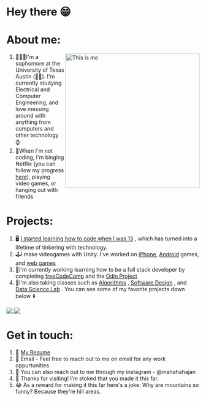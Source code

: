 # Hey there 😁

# About me:

<img src = 'https://github.com/mahahahajan/mahahahajan/blob/main/DSC_0005.jpg' alt = 'This is me' align='right' width = '350px' />


1. 👨🏽‍🎓I'm a sophomore at the University of Texas Austin (🤘🏽). I'm currently studying Electrical and Computer Engineering, and love messing around with anything from computers and other technology ⌚️
2. 📸When I'm not coding, I'm binging Netflix (you can follow my progress [here](https://www.notion.so/mahahahajan/ee8d0fd81c2e4bec893773baac2f59e6?v=1a3df7a87cb84536b4fb323ba4afa3d4)), playing video games, or hanging out with friends


# Projects:

1. 🖥 [I started learning how to code when I was 13](http://pulkitmportfolio.weebly.com/bio.html) , which has turned into a lifetime of tinkering with technology.
2. 🕹I make videogames with Unity. I've worked on [iPhone](https://mahahahajan.github.io/PortfolioPage/), [Android](https://mahahahajan.github.io/PortfolioPage/) games, and [web games](https://mahahahajan.itch.io/)
3. 🔋I'm currently working learning how to be a full stack developer by completing [freeCodeCamp](https://www.freecodecamp.org/mahahahajan) and the [Odin Project](https://github.com/mahahahajan/OdinProject)
4. 📒I'm also taking classes such as [Algorithms](https://github.com/mahahahajan/EE360C-Projects) , [Software Design](https://github.com/mahahahajan/EE422C-Projects) , and [Data Science Lab](https://github.com/mahahahajan/EE460J) . You can see some of my favorite projects down below ⬇️


<a href="https://github.com/anuraghazra/github-readme-stats">
  <img align="center" src="https://github-readme-stats.vercel.app/api?username=mahahahajan&layout=compact&show_icons=true&theme=dark&hide_border=true&border_radius=10px&hide=prs,issues" />
</a>
<a href="https://github.com/anuraghazra/github-readme-stats">
  <img align="center" src="https://github-readme-stats.vercel.app/api/top-langs/?username=mahahahajan&layout=compact&show_icons=true&theme=dark&hide_border=true&border_radius=10px" />
</a>

# Get in touch:

1. 📄 [My Resume](https://github.com/mahahahajan/mahahahajan/blob/main/CurrentResume.pdf)
2. 📧 Email - Feel free to reach out to me on email for any work oppurtunities.
3. 📲 You can also reach out to me through my instagram - @mahahahajan
4. 💙 Thanks for visiting! I’m stoked that you made it this far.
5. 😂 As a reward for making it this far here's a joke: Why are mountains so funny? Because they're hill areas.
